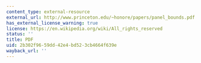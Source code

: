 ```yaml
---
content_type: external-resource
external_url: http://www.princeton.edu/~honore/papers/panel_bounds.pdf
has_external_license_warning: true
license: https://en.wikipedia.org/wiki/All_rights_reserved
status: ''
title: PDF
uid: 2b302f96-59dd-42e4-bd52-3cb4664f639e
wayback_url: ''
---
```


